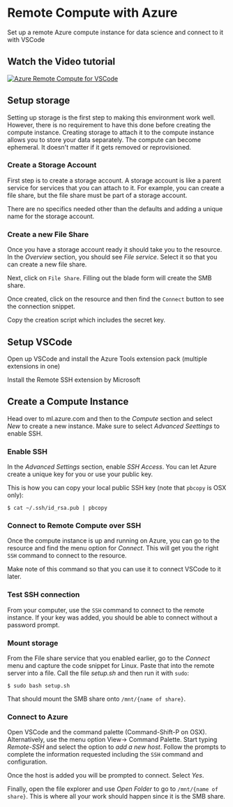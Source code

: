 # Remote Compute with Azure

Set up a remote Azure compute instance for data science and connect to it with VSCode

## Watch the Video tutorial

[![Azure Remote Compute for VSCode](https://img.youtube.com/vi/Fa_ubqmJcMw/0.jpg)](https://youtu.be/Fa_ubqmJcMw "Azure Remote Compute For VSCode")

## Setup storage

Setting up storage is the first step to making this environment work well. However, there is no requirement to have this done before creating the compute instance. Creating storage to attach it to the compute instance allows you to store your data separately. The compute can become ephemeral. It doesn't matter if it gets removed or reprovisioned.

### Create a Storage Account
First step is to create a storage account. A storage account is like a parent service for services that you can attach to it. For example, you can create a file share, but the file share must be part of a storage account.

There are no specifics needed other than the defaults and adding a unique name for the storage account.

### Create a new File Share
Once you have a storage account ready it should take you to the resource. In the _Overview_ section, you should see _File service_. Select it so that you can create a new file share.

Next, click on `File Share`. Filling out the blade form will create the SMB share.

Once created, click on the resource and then find the `Connect` button to see the connection snippet.

Copy the creation script which includes the secret key.

## Setup VSCode

Open up VSCode and install the Azure Tools extension pack (multiple extensions in one)

Install the Remote SSH extension by Microsoft


## Create a Compute Instance

Head over to ml.azure.com and then to the _Compute_ section and select _New_ to create a new instance. Make sure to select _Advanced Seettings_ to enable SSH.

### Enable SSH

In the _Advanced Settings_ section, enable _SSH Access_. You can let Azure create a unique key for you or use your public key.

This is how you can copy your local public SSH key (note that `pbcopy` is OSX only):

```
$ cat ~/.ssh/id_rsa.pub | pbcopy
```

### Connect to Remote Compute over SSH
Once the compute instance is up and running on Azure, you can go to the resource and find the menu option for _Connect_. This will get you the right `SSH` command to connect to the resource.

Make note of this command so that you can use it to connect VSCode to it later.

### Test SSH connection

From your computer, use the `SSH` command to connect to the remote instance. If your key was added, you should be able to connect without a password prompt.

### Mount storage
From the File share service that you enabled earlier, go to the _Connect_ menu and capture the code snippet for Linux. Paste that into the remote server into a file. Call the file _setup.sh_ and then run it with `sudo`:

```
$ sudo bash setup.sh
```

That should mount the SMB share onto `/mnt/{name of share}`.

### Connect to Azure
Open VSCode and the command palette (Command-Shift-P on OSX). Alternatively, use the menu option View→ Command Palette. Start typing _Remote-SSH_ and select the option to *add a new host*. Follow the prompts to complete the information requested including the `SSH` command and configuration.

Once the host is added you will be prompted to connect. Select _Yes_.

Finally, open the file explorer and use _Open Folder_ to go to `/mnt/{name of share}`. This is where all your work should happen since it is the SMB share.
